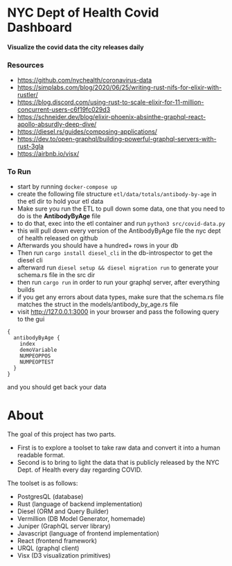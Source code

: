 # NYC Dept of Health Covid Dashboard
#### Visualize the covid data the city releases daily

### Resources
 - https://github.com/nychealth/coronavirus-data
 - https://simplabs.com/blog/2020/06/25/writing-rust-nifs-for-elixir-with-rustler/
 - https://blog.discord.com/using-rust-to-scale-elixir-for-11-million-concurrent-users-c6f19fc029d3
 - https://schneider.dev/blog/elixir-phoenix-absinthe-graphql-react-apollo-absurdly-deep-dive/
 - https://diesel.rs/guides/composing-applications/
 - https://dev.to/open-graphql/building-powerful-graphql-servers-with-rust-3gla
 - https://airbnb.io/visx/

### To Run
- start by running `docker-compose up`
- create the following file structure `etl/data/totals/antibody-by-age` in the etl dir to hold your etl data
- Make sure you run the ETL to pull down some data, one that you need to do is the **AntibodyByAge** file
- to do that, exec into the etl container and run `python3 src/covid-data.py`
- this will pull down every version of the AntibodyByAge file the nyc dept of health released on github
- Afterwards you should have a hundred+ rows in your db
- Then run `cargo install diesel_cli` in the db-introspector to get the diesel cli
- afterward run `diesel setup && diesel migration run` to generate your schema.rs file in the src dir
- then run `cargo run` in order to run your graphql server, after everything builds
- if you get any errors about data types, make sure that the schema.rs file matches the struct in the models/antibody_by_age.rs file
- visit http://127.0.0.1:3000 in your browser and pass the following query to the gui

```
{
  antibodyByAge {
    index
    demoVariable
    NUMPEOPPOS
    NUMPEOPTEST
  }
}
```

and you should get back your data

# About

The goal of this project has two parts.

- First is to explore a toolset to take raw data and convert it into a human readable format.
- Second is to bring to light the data that is publicly released by the NYC Dept. of Health every day regarding COVID.

The toolset is as follows:
- PostgresQL (database)
- Rust (language of backend implementation)
- Diesel (ORM and Query Builder)
- Vermillion (DB Model Generator, homemade)
- Juniper (GraphQL server library)
- Javascript (language of frontend implementation)
- React (frontend framework)
- URQL (graphql client)
- Visx (D3 visualization primitives)
